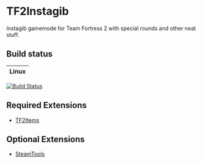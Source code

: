 # TF2Instagib

Instagib gamemode for Team Fortress 2 with special rounds and other neat stuff.

## Build status
Linux |
--- |
[![Build Status](https://travis-ci.com/haxtonsale/TF2Instagib.svg?branch=master)](https://travis-ci.com/haxtonsale/TF2Instagib)

## Required Extensions
* [TF2Items](https://builds.limetech.io/?project=tf2items)

## Optional Extensions
* [SteamTools](https://builds.limetech.io/?p=steamtools)

